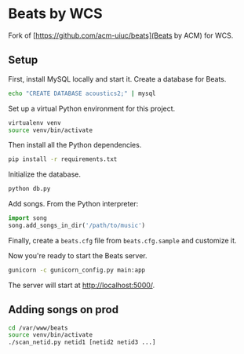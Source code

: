 Beats by WCS
============

Fork of [https://github.com/acm-uiuc/beats](Beats by ACM) for WCS.

Setup
-----

First, install MySQL locally and start it. Create a database for Beats.

```bash
echo "CREATE DATABASE acoustics2;" | mysql
```

Set up a virtual Python environment for this project.

```bash
virtualenv venv
source venv/bin/activate
```

Then install all the Python dependencies.

```bash
pip install -r requirements.txt
```

Initialize the database.

```bash
python db.py
```

Add songs. From the Python interpreter:

```python
import song
song.add_songs_in_dir('/path/to/music')
```

Finally, create a `beats.cfg` file from `beats.cfg.sample` and customize it.

Now you're ready to start the Beats server.

```bash
gunicorn -c gunicorn_config.py main:app
```

The server will start at [http://localhost:5000/](http://localhost:5000/).

Adding songs on prod
--------------------
```bash
cd /var/www/beats
source venv/bin/activate
./scan_netid.py netid1 [netid2 netid3 ...]
```

